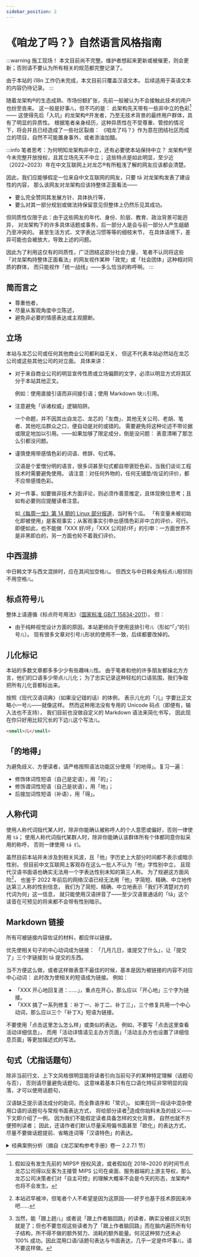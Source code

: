 ```yaml
---
sidebar_position: 2
---
```


# 《咱龙了吗？》自然语言风格指南

:::warning 施工现场！
本文目前尚不完整。维护者想起来更新或被催更，则会更新；否则请不要认为所有相关的规范都完整记录了。

由于本站的 i18n 工作仍未完成，本文目前只覆盖汉语文本。
后续适用于英语文本的内容仍待记录。
:::

随着龙架构&reg;的生态成熟、市场份额扩张，先前一般被认为不会接触此技术的用户也纷至沓来。
这一般是好事<small>儿</small>，但不巧的是：
此架构先天带有一些非中立的色彩[^politics]——
这使得先后「入坑」的龙架构&reg;开发者，乃至无技术背景的最终用户群体，具有了明显的异质性。
根据笔者亲身经历，这种异质性在不受尊重、管控的情况下，将会并且已经造成了一些社区裂痕：
《咱龙了吗？》作为意在团结社区而成立的项目，自然不可能置身事外，或者添油加醋。

:::info 笔者思考：为何明知龙架构非中立，还有必要使本站保持中立？
龙架构&reg;至今未完整开放授权，且其立场先天不中立；
这些特点是如此明显，至少近（2022~2023）年在中文互联网上对龙芯&reg;有所粗浅了解的网友应该都会清楚。

因此，我们应能够假定一位来自中文互联网的网友，只要 tā 对龙架构发表了建设性的内容，
那么该网友对龙架构应该持整体正面看法——

* 要么完全赞同其发展方针、具体执行等，
* 要么对其一部分规划或做法持保留意见但整体上仍然乐见其成功。

但同质性仅限于此：由于这些网友的年代、身份、阶层、教育、政治背景可能迥异，
对龙架构下的许多具体话题或事务，后一部分人是会与前一部分人产生龃龉乃至冲突的。
甚至生活方式、文字表达习惯等等的细枝末节，
在具体语境下，差异可能也会被放大，导致上述的问题。

因此为了利用这仅有的同质性，广泛团结这部分社会力量，
笔者不认同将这些「对龙架构持整体正面看法」的网友视作某种「政党」或「社会团体」这种相对同质的群体，
而只能视作「统一战线」——多么恰当的称呼啊。
:::

[^politics]: 假如没有发生先前的 MIPS&reg; 授权风波，或者假如在 2018~2020 的时间节点龙芯公司得以反客为主接管 MIPS 公司在桌面、服务器端的上游主导权，那么龙芯公司决策者们对「自主可控」的理解大概率不会是今天的形态，龙架构&reg;也将不会发生。

## 简而言之

* 尊重他者，
* 尽量从客观角度中立陈述，
* 避免非必要的情感表达或主观臆断。

## 立场

本站与龙芯公司或任何其他商业公司都利益无关，
但这不代表本站必然站在龙芯公司或这些其他公司的对立面。
具体来讲：

* 对于来自商业公司的明显宣传性质或立场偏颇的文字，必须以明显方式将其区分于本站其他正文。

  例如：使用直接引语而非间接引语；使用 Markdown 块<small>儿</small>引用。

* 注意避免「诉诸权威」逻辑陷阱。

  一个命题，并不因其出自龙芯、龙芯的「友商」、其他无关公司、老胡、笔者、其他吃瓜群众之口，便自动是对的或错的。
  需要避免将这种论述不带论据或限定地加以引用。——如果加够了限定成分，倒是没问题：
  表意清晰了那怎么引都没问题。

* 谨慎使用带感情色彩的词语、修辞、句式等。

  汉语是个爱憎分明的语言，很多词甚至句式都自带褒贬色彩，当我们谈论工程技术时需要避免使用。
  请注意：对任何外物的，任何无铺垫/佐证的评价，都不应带感情色彩。

* 对一件事，如要做非技术方面评论，则必须作善意推定，且体现换位思考；且如有必要则应提醒读者注意。

  如[《每周一龙》第 14 期的 Linux 部分报道](/newsletter/this-week-in-loongarch-14/#linux)，当时有个瓜。
  「有变量未被初始化即被使用」是客观事实；从客观事实引申出感情色彩非中立的评价，可行。
  即便如此，也不能做「XXX 好/坏」「XXX 公司好/坏」的引申：一方面世界不是非黑即白的，另一方面也轮不着我们评价。

## 中西混排

中日韩文字与西文混排时，应在其间加空格<small>儿</small>。
但西文与中日韩全角标点<small>儿</small>相邻则不用空格<small>儿</small>。

## 标点符号<small>儿</small>

整体上请遵循《标点符号用法》（[国家标准 GB/T 15834-2011](http://www.moe.gov.cn/jyb_sjzl/ziliao/A19/201001/W020190128580990138234.pdf)）。
但：

* 由于纯粹视觉设计方面的原因，本站更倾向于使用竖排引号<small>儿</small>（形如“「」”的引号<small>儿</small>）。
  现有很多文章对引号<small>儿</small>形状的使用不一致，后续都要改掉的。

## 儿化标记

本站的多数文章都多多少少有些趣味<small>儿</small>性。
由于笔者和他的许多朋友都操北方方言，他们的口语多少带点<small>儿</small>儿化；
为了忠实记录这种轻松的口语氛围，我们争取把所有儿化音都标出来。

按照《现代汉语词典》（如果没记错的话）的体例，
表示儿化的「儿」字要比正文略小一号<small>儿</small>——就像这样。
然而这种用法没有专用的 Unicode 码点（即便有，输入法也不支持），
我们目前也没做自定义的 Markdown 语法来简化书写，
因此现在你只好用比较冗长的下边<small>儿</small>这个写法<small>儿</small>。

```md
<small>儿</small>
```

## 「的地得」

为避免歧义、方便读者，请严格按照语法功能区分使用「的地得」。复习一遍：

* 修饰体词性短语（自己是定语），用「的」；
* 修饰谓词性短语（自己是状语），用「地」；
* 后接加词性短语（补语），用「得」。

## 人称代词

使用人称代词指代某人时，除非你能确认被称呼人的个人意愿或偏好，否则一律使用 `tā`；
使用人称代词指代某群人时，除非你能确认该群体所有个体都同意你拟采用的称呼，
否则一律使用 `tā 们`。

虽然目前本站并未涉及到相关风波，且「他」字历史上大部分时间都不表示或暗示性别，
但目前中文互联网上客观存在这么一批人不认为「他」字性别中立，
且现代汉语书面语也确实无法用一个字表达性别未知的第三人称。
为了规避这方面风险[^risk]，
也鉴于 2022 年前后的网络汉语已经无法用「他」字简短、精确、中立地传达第三人称的性别信息，
我们为了简短、精确、中立地表示「我们不清楚对方的代词为何」这一信息，
就只能使用汉语拼音了——至少汉语普通话的「tā」这个读音在可预见的将来都不会带有性别暗示。

[^risk]: 本站迟早被冲，但笔者个人不希望是因为这原因——好歹也基于技术原因来冲吧……

## Markdown 链接

所有可被链接内容佐证的材料，都应伴以链接。

优先使相关句子的中心动词成为链接：
「几月几日，谁<a>提交了</a>什么」，让「提交了」三个字链接到 tā 提交的东西。

当不方便这么做，或者这样做表意不最佳的时候，基本是因为被链接的内容不对应中心动词：
此时改为使相关的短语成为链接。
例如：

* 「XXX <a>开心地</a>回复道：……」，重点在开心，那么应以「开心地」三个字为链接。
* 「XXX 搞了一系列修复：<a>补丁一</a>、<a>补丁二</a>、<a>补丁三</a>」，三个修复共用一个中心动词，那么应以三个「补丁X」短语为链接。

不要使用「点击这里怎么怎么样」或类似的表达。
例如，不要写「点击<a>这里</a>查看活动详细信息」，
而用「活动详情请见<a>主办方页面</a>」「活动主办方也<a>设置了</a>详细信息页面」等更加描述式的写法。

## 句式（尤指话题句）

除非当前行文、上下文风格很明显能将读者引向当前句子的某种特定理解（话题句与否），
否则请尽量避免话题句。
这意味着基本只有在口语化特征非常明显的段落，才可以使用话题句，

汉语缺乏提示语法成分的助词，而全靠语序和「常识」。
如果在同一段话中混杂使用口语的话题句与常规书面表达方式，
将给部分读者[^why-this-is-unconditionally-bad]造成你始料未及的歧义——下文即介绍了一例。
因为我们不能假定读者具备怎样的文化背景，
自然也就不方便预判读者；
因此，还请作者们默认尽量采用偏书面甚至「欧化」的表达方式，
尽量不要做话题提前、省略连词等「汉语特色」的表达。

[^why-this-is-unconditionally-bad]: 当然，能「跟上趟<small>儿</small>」或者说「跟上作者脑回路」的读者，确实没被歧义坑到就是了；但也不要忽视这些读者为了「跟上作者脑回路」而在脑内遍历所有句子结构，所不得不做的额外努力、消耗的额外能量。何况这种努力还未必 100% 成功。因此混用口语/话题句表达与书面表达，几乎一定是件坏事<small>儿</small>，请不要这样做。

<details>
<summary>经典案例分析（摘自《龙芯架构参考手册》卷一 2.2.7.1 节）</summary>

:::info 原文
`AM*` 原子访存指令如果 `rd` 和 `rj` 的寄存器号相同，则触发指令不存在例外。
:::

笔者印象中 2022 年以来，至少有 3 位开发者没看懂这句话：如果「触发（的）指令」「不存在」例外，那哪些指令存在呢？

对比《手册》英文版对这句话的翻译（有删改；[原文](https://github.com/loongson/LoongArch-Documentation/blob/f05f84435aca5e4d166ed0f147d8e9e9cb30911c/docs/LoongArch-Vol1-EN/basic-integer-instructions/overview-of-basic-integer-instructions/atomic-memory-access-instructions.adoc#L74)有语法错误）：

:::info 译文
If the `AM*` atomic memory access instruction has an `rd` equal to `rj`,
an Instruction Non-defined Exception will be triggered.
:::

哦哦，这是断句问题：「指令不存在例外」是个专有名词。
问问题的同学当时不熟悉龙架构，不知道这回事<small>儿</small>——
可能他们跳着看《手册》，没发现第 2.1.4 节明确规定了「触发……例外」这个词组的含义，
还介绍了「指令不存在例外」这个概念——
但这个句子本身也并非毫无问题。

它的前半句「……指令如果……寄存器号相同」，其正式书面表达应该是「如果……指令的……寄存器号相同」：
由于作者写作时心里重点在「指令」，这部分便被倒装到话题位置了。
这使读者不自觉地进入口语话题句的「句法解析模式」，
以至于不熟悉专有名词的同学更容易把后半部分理解成「则……不存在例外」了。

:::tip 排版也能帮上忙<small>儿</small>！
在上例中，英文表述没有理解障碍的原因有两方面：

* 能标记中心动词：
  英文版中「指令不存在例外」很明显是一个整体的名词短语，因为「non-define*d*」一眼就不是中心动词。
  显然，汉语没有类似的语法手段可用，本例的情况下虚词也没合适的。

  在汉语表达中，如果一个句子不被按照话题句式理解，那么本例的问题大概不会出现。
  不巧的是，本例整句的正确理解，只有前半部分是话题句——既无法用语法构造提醒读者，中文书写上也不分词，
  于是没有任何其他手段能标记「指令不存在例外」是个整体了，
  总之在读者缺乏先验知识的前提下，用《手册》的原句表达方式是不可能消解歧义了。
* 能通过大小写等方式传达额外信息：`INE` 作为这个例外的规范、标识符命名，在行文中，其全称也受到了首字母大写的待遇。

  中文虽然没有大小写，但也存在换字体、加粗、下划线等类似手段，而《手册》原文没有使用。

在汉语写作中，虽然我们没得格属标记、非主要动词这些手段用，
但作为排版手段丰富的技术文档，
我们完全也能通过直观、清晰的排版差异来弥补单纯文字表达在语法结构传达方面的不足。
恰好 Docusaurus 3 允许我们借助 [`remark-directive`](https://github.com/remarkjs/remark-directive)
给 Markdown 添加自定义标签了；
只要有人肯贡献代码，这应该是相对更优的解决办法。
:::

</details>
